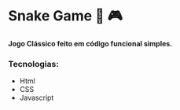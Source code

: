 # Snake Game :snake: :video_game:

#### Jogo Clássico feito em código funcional simples.

### Tecnologias:

- Html
- CSS
- Javascript
